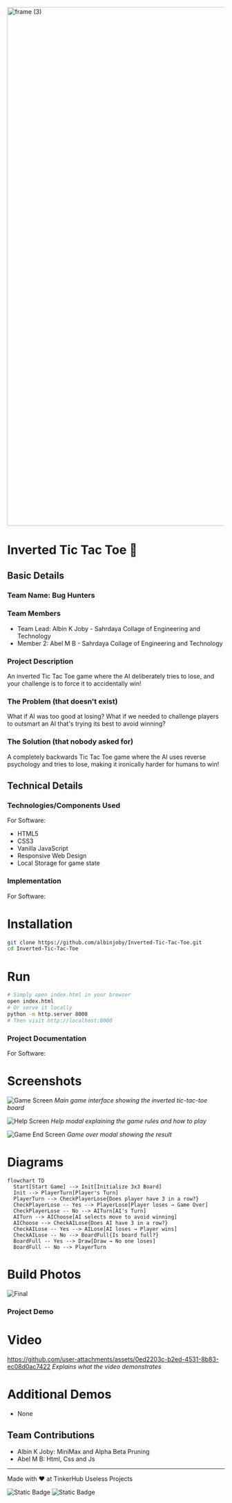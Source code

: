 <img width="3188" height="1202" alt="frame (3)" src="https://github.com/user-attachments/assets/517ad8e9-ad22-457d-9538-a9e62d137cd7" />

# Inverted Tic Tac Toe 🎯

## Basic Details

### Team Name: Bug Hunters

### Team Members

- Team Lead: Albin K Joby - Sahrdaya Collage of Engineering and Technology
- Member 2: Abel M B - Sahrdaya Collage of Engineering and Technology

### Project Description

An inverted Tic Tac Toe game where the AI deliberately tries to lose, and your challenge is to force it to accidentally win!

### The Problem (that doesn't exist)

What if AI was too good at losing? What if we needed to challenge players to outsmart an AI that's trying its best to avoid winning?

### The Solution (that nobody asked for)

A completely backwards Tic Tac Toe game where the AI uses reverse psychology and tries to lose, making it ironically harder for humans to win!

## Technical Details

### Technologies/Components Used

For Software:

- HTML5
- CSS3
- Vanilla JavaScript
- Responsive Web Design
- Local Storage for game state

### Implementation

For Software:

# Installation

```bash
git clone https://github.com/albinjoby/Inverted-Tic-Tac-Toe.git
cd Inverted-Tic-Tac-Toe
```

# Run

```bash
# Simply open index.html in your browser
open index.html
# Or serve it locally
python -m http.server 8000
# Then visit http://localhost:8000
```

### Project Documentation

For Software:

# Screenshots

![Game Screen](https://github.com/user-attachments/assets/1318f1a2-cbe1-4efa-ba01-d672c68a8ad7)
_Main game interface showing the inverted tic-tac-toe board_

![Help Screen](https://github.com/user-attachments/assets/fc058b62-1e34-444f-8f02-8a3008984422)
_Help modal explaining the game rules and how to play_

![Game End Screen](https://github.com/user-attachments/assets/3682f2cc-15d9-4955-ab48-21fa86f0f457)
_Game over modal showing the result_

# Diagrams

```mermaid
flowchart TD
  Start[Start Game] --> Init[Initialize 3x3 Board]
  Init --> PlayerTurn[Player's Turn]
  PlayerTurn --> CheckPlayerLose{Does player have 3 in a row?}
  CheckPlayerLose -- Yes --> PlayerLose[Player loses → Game Over]
  CheckPlayerLose -- No --> AITurn[AI's Turn]
  AITurn --> AIChoose[AI selects move to avoid winning]
  AIChoose --> CheckAILose{Does AI have 3 in a row?}
  CheckAILose -- Yes --> AILose[AI loses → Player wins]
  CheckAILose -- No --> BoardFull{Is board full?}
  BoardFull -- Yes --> Draw[Draw → No one loses]
  BoardFull -- No --> PlayerTurn
  ```

# Build Photos

<!-- ![Components](Add photo of your components here)
_List out all components shown_

![Build](Add photos of build process here)
_Explain the build steps_ -->

![Final](https://github.com/user-attachments/assets/1318f1a2-cbe1-4efa-ba01-d672c68a8ad7)

### Project Demo

# Video

https://github.com/user-attachments/assets/0ed2203c-b2ed-4531-8b83-ec08d0ac7422
_Explains what the video demonstrates_

# Additional Demos

- None

## Team Contributions

- Albin K Joby: MiniMax and Alpha Beta Pruning
- Abel M B: Html, Css and Js

---

Made with ❤️ at TinkerHub Useless Projects

![Static Badge](https://img.shields.io/badge/TinkerHub-24?color=%23000000&link=https%3A%2F%2Fwww.tinkerhub.org%2F)
![Static Badge](https://img.shields.io/badge/UselessProjects--25-25?link=https%3A%2F%2Fwww.tinkerhub.org%2Fevents%2FQ2Q1TQKX6Q%2FUseless%2520Projects)
